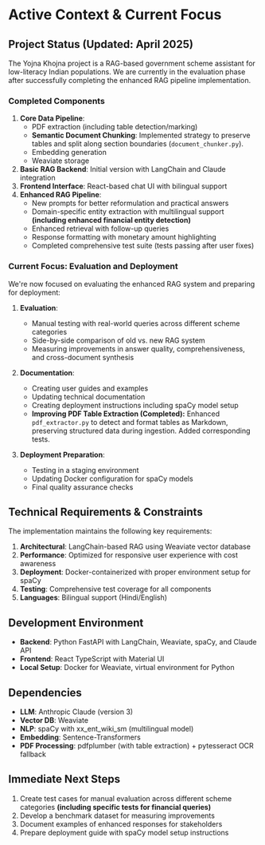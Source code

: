 # Active Context & Current Focus

## Project Status (Updated: April 2025)

The Yojna Khojna project is a RAG-based government scheme assistant for low-literacy Indian populations. We are currently in the evaluation phase after successfully completing the enhanced RAG pipeline implementation.

### Completed Components

1. **Core Data Pipeline**:
    - PDF extraction (including table detection/marking)
    - **Semantic Document Chunking**: Implemented strategy to preserve tables and split along section boundaries (`document_chunker.py`).
    - Embedding generation
    - Weaviate storage
2. **Basic RAG Backend**: Initial version with LangChain and Claude integration
3. **Frontend Interface**: React-based chat UI with bilingual support
4. **Enhanced RAG Pipeline**:
   - New prompts for better reformulation and practical answers
   - Domain-specific entity extraction with multilingual support **(including enhanced financial entity detection)**
   - Enhanced retrieval with follow-up queries
   - Response formatting with monetary amount highlighting
   - Completed comprehensive test suite (tests passing after user fixes)

### Current Focus: Evaluation and Deployment

We're now focused on evaluating the enhanced RAG system and preparing for deployment:

1. **Evaluation**:
   - Manual testing with real-world queries across different scheme categories
   - Side-by-side comparison of old vs. new RAG system
   - Measuring improvements in answer quality, comprehensiveness, and cross-document synthesis

2. **Documentation**:
   - Creating user guides and examples
   - Updating technical documentation
   - Creating deployment instructions including spaCy model setup
   - **Improving PDF Table Extraction (Completed):** Enhanced `pdf_extractor.py` to detect and format tables as Markdown, preserving structured data during ingestion. Added corresponding tests.

3. **Deployment Preparation**:
   - Testing in a staging environment
   - Updating Docker configuration for spaCy models
   - Final quality assurance checks

## Technical Requirements & Constraints

The implementation maintains the following key requirements:

1. **Architectural**: LangChain-based RAG using Weaviate vector database
2. **Performance**: Optimized for responsive user experience with cost awareness
3. **Deployment**: Docker-containerized with proper environment setup for spaCy
4. **Testing**: Comprehensive test coverage for all components
5. **Languages**: Bilingual support (Hindi/English)

## Development Environment

- **Backend**: Python FastAPI with LangChain, Weaviate, spaCy, and Claude API
- **Frontend**: React TypeScript with Material UI
- **Local Setup**: Docker for Weaviate, virtual environment for Python

## Dependencies

- **LLM**: Anthropic Claude (version 3)
- **Vector DB**: Weaviate
- **NLP**: spaCy with xx_ent_wiki_sm (multilingual model)
- **Embedding**: Sentence-Transformers
- **PDF Processing**: pdfplumber (with table extraction) + pytesseract OCR fallback

## Immediate Next Steps

1. Create test cases for manual evaluation across different scheme categories **(including specific tests for financial queries)**
2. Develop a benchmark dataset for measuring improvements
3. Document examples of enhanced responses for stakeholders
4. Prepare deployment guide with spaCy model setup instructions
